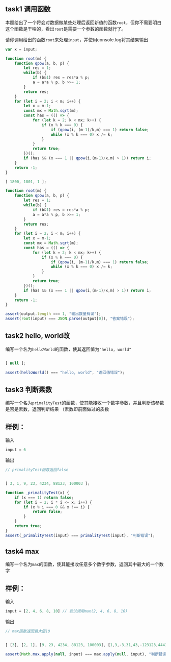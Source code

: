 ## task1 调用函数

本题给出了一个将会对数据做某些处理后返回新值的函数`root`，但你不需要明白这个函数是干啥的，看出`root`是需要一个参数的函数就行了。

请你调用给出的函数`root`来处理`input`，并使用console.log将其结果输出

```js init
var x = input;

function root(m) {
    function qpow(a, b, p) {
        let res = 1;
        while(b) {
            if (b&1) res = res*a % p;
            a = a*a % p, b >>= 1;
        }
        return res;
    }
    for (let i = 2; i < m; i++) {
        let x = m-1;
        const mx = Math.sqrt(m);
        const has = (() => {
            for (let k = 2; k < mx; k++) {
                if (x % k === 0) {
                    if (qpow(i, (m-1)/k,m) === 1) return false;
                    while (x % k === 0) x /= k;
                }
            }
            return true;
        })();
        if (has && (x === 1 || qpow(i,(m-1)/x,m) > 1)) return i;
    }
    return -1;
}
```

```js input
[ 1800, 1801, 1 ];
```

```js judger
function root(m) {
    function qpow(a, b, p) {
        let res = 1;
        while(b) {
            if (b&1) res = res*a % p;
            a = a*a % p, b >>= 1;
        }
        return res;
    }
    for (let i = 2; i < m; i++) {
        let x = m-1;
        const mx = Math.sqrt(m);
        const has = (() => {
            for (let k = 2; k < mx; k++) {
                if (x % k === 0) {
                    if (qpow(i, (m-1)/k,m) === 1) return false;
                    while (x % k === 0) x /= k;
                }
            }
            return true;
        })();
        if (has && (x === 1 || qpow(i,(m-1)/x,m) > 1)) return i;
    }
    return -1;
}

assert(output.length === 1, "输出数量有误");
assert(root(input) === JSON.parse(output[0]), "答案错误");
```

## task2 hello, world改

编写一个名为`helloWorld`的函数，使其返回值为`"hello, world"`

```js init
```

```js input
[ null ];
```

```js judger
assert(helloWorld() === "hello, world", "返回值错误");
```

## task3 判断素数

编写一个名为`primalityTest`的函数，使其能接收一个数字参数，并且判断该参数是否是素数，返回判断结果
（素数即前面做过的质数

## 样例：

输入
```js
input = 6
```

输出
```js
// primalityTest函数返回false
```

```js init
```

```js input
[ 3, 1, 9, 23, 4234, 88123, 100003 ];
```

```js judger
function _primalityTest(x) {
    if (x === 1) return false;
    for (let i = 2; i * i <= x; i++) {
        if (x % i === 0 && x !== i) {
            return false;
        }
    }
    return true;
}
assert(_primalityTest(input) === primalityTest(input), "判断错误");
```

## task4 max

编写一个名为`max`的函数，使其能接收任意多个数字参数，返回其中最大的一个数字

## 样例：

输入
```js
input = [2, 4, 6, 8, 10] // 尝试调用max(2, 4, 6, 8, 10)
```

输出
```js
// max函数返回最大值10
```

```js init
```

```js input
[ [3], [2, 1], [9, 23, 4234, 88123, 100003], [1,3,-3,31,43,-123123,44434,0,21,-1.5, 5e8] ];
```

```js judger
assert(Math.max.apply(null, input) === max.apply(null, input), "判断错误");
```